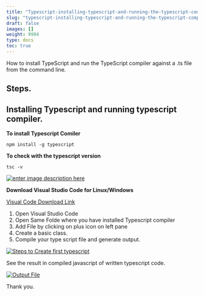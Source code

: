 ```yaml
---
title: "Typescript-installing-typescript-and-running-the-typescript-compiler-tsc"
slug: "typescript-installing-typescript-and-running-the-typescript-compiler-tsc"
draft: false
images: []
weight: 9994
type: docs
toc: true
---
```


How to install TypeScript and run the TypeScript compiler against a .ts file from the command line.

## Steps.
## Installing Typescript and running typescript compiler. ##

**To install Typescript Comiler**

    npm install -g typescript

**To check with the typescript version** 

    tsc -v

[![enter image description here][1]][1]


**Download Visual Studio Code for Linux/Windows** 

[Visual Code Download Link][2]


 1. Open Visual Studio Code
 2. Open Same Folde where you have installed Typescript compiler
 3. Add File by clicking on plus icon on left pane
 4. Create a basic class.
 5. Compile your type script file and generate output.
 
[![Steps to Create first typescript][3]][3]


See the result in compiled javascript of written typescript code.

[![Output File][4]][4]


  [1]: https://i.stack.imgur.com/qhrUO.png
  [2]: https://code.visualstudio.com/
  [3]: https://i.stack.imgur.com/So7pb.png
  [4]: https://i.stack.imgur.com/g5cu9.png

Thank you.

